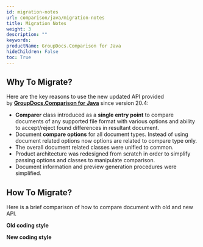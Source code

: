 ```yaml
---
id: migration-notes
url: comparison/java/migration-notes
title: Migration Notes
weight: 3
description: ""
keywords:
productName: GroupDocs.Comparison for Java
hideChildren: False
toc: True
---
```


## Why To Migrate?

Here are the key reasons to use the new updated API provided by **[GroupDocs.Comparison for Java](https://products.groupdocs.com/comparison/java)** since version 20.4:

- **Comparer** class introduced as a **single entry point** to compare documents of any supported file format with various options and ability to accept/reject found differences in resultant document.
- Document **compare options** for all document types. Instead of using document related options now options are related to compare type only.
- The overall document related classes were unified to common.
- Product architecture was redesigned from scratch in order to simplify passing options and classes to manipulate comparison.
- Document information and preview generation procedures were simplified.

## How To Migrate? 

Here is a brief comparison of how to compare document with old and new API.

**Old coding style**

<script src="https://gist.github.com/groupdocs-comparison-gists/e2edd2208e2c0cec2a3807160d850c0e.js"></script>

**New coding style**

<script src="https://gist.github.com/groupdocs-comparison-gists/2d026c76b30856c2e86c0a27df28b236.js"></script>
